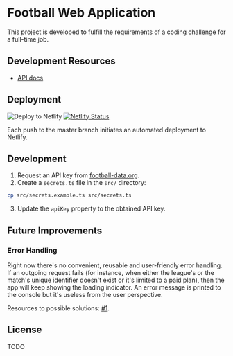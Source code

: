 # Football Web Application

This project is developed to fulfill the requirements of a coding challenge for a full-time job.

## Development Resources
- [API docs](https://www.football-data.org/documentation/api)

## Deployment

![Deploy to Netlify](https://github.com/gomorizsolt/angular-football-web-application/workflows/CI/badge.svg) [![Netlify Status](https://api.netlify.com/api/v1/badges/0e5094be-5fe4-4fd3-be7a-7c647f71a82a/deploy-status)](https://app.netlify.com/sites/competent-sammet-ef70a6/deploys)

Each push to the master branch initiates an automated deployment to Netlify.

## Development

1. Request an API key from [football-data.org](https://www.football-data.org/).
2. Create a `secrets.ts` file in the `src/` directory:

```sh
cp src/secrets.example.ts src/secrets.ts
```

3. Update the `apiKey` property to the obtained API key.

## Future Improvements

### Error Handling

Right now there's no convenient, reusable and user-friendly error handling. If an outgoing request fails (for instance, when either the league's or the match's unique identifier doesn't exist or it's limited to a paid plan), then the app will keep showing the loading indicator. An error message is printed to the console but it's useless from the user perspective.

Resources to possible solutions: [#1](https://sebastian-holstein.de/post/error-handling-angular-async-pipe/).

## License

TODO
